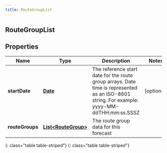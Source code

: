 ```yaml
---
title: RouteGroupList
---
```

## RouteGroupList


## Properties

| Name | Type | Description | Notes |
| ------------ | ------------- | ------------- | ------------- |
| **startDate** | [**Date**](Date.html) | The reference start date for the route group arrays. Date time is represented as an ISO-8601 string. For example: yyyy-MM-ddTHH:mm:ss.SSSZ |  [optional] |
| **routeGroups** | [**List&lt;RouteGroup&gt;**](RouteGroup.html) | The route group data for this forecast |  |
{: class="table table-striped"}
{: class="table table-striped"}


